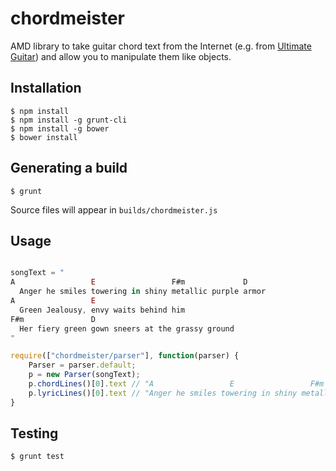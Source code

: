 chordmeister
============

AMD library to take guitar chord text from the Internet (e.g. from [Ultimate Guitar](http://www.ultimate-guitar.com/)) and allow you to manipulate them like objects.

## Installation

    $ npm install
    $ npm install -g grunt-cli
    $ npm install -g bower
    $ bower install

## Generating a build

    $ grunt

Source files will appear in `builds/chordmeister.js`

## Usage

```javascript

songText = "
A                 E                 F#m             D
  Anger he smiles towering in shiny metallic purple armor
A                 E
  Green Jealousy, envy waits behind him
F#m               D
  Her fiery green gown sneers at the grassy ground
"

require(["chordmeister/parser"], function(parser) {
    Parser = parser.default;
    p = new Parser(songText);
    p.chordLines()[0].text // "A                 E                 F#m             D"
    p.lyricLines()[0].text // "Anger he smiles towering in shiny metallic purple armor"
}
```

## Testing

    $ grunt test